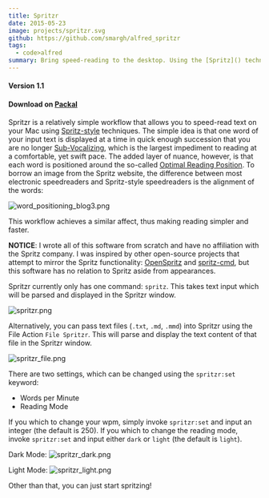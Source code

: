 ```yaml
---
title: Spritzr
date: 2015-05-23
image: projects/spritzr.svg
github: https://github.com/smargh/alfred_spritzr
tags:
  - code>alfred
summary: Bring speed-reading to the desktop. Using the [Spritz]() technique, this workflow allows you to speed-read any text files on your Mac.
---
```

#### Version 1.1

#### Download on [Packal](http://www.packal.org/workflow/spritzr)

Spritzr is a relatively simple workflow that allows you to speed-read text on your Mac using [Spritz-style](http://www.spritzinc.com/the-science/) techniques. The simple idea is that one word of your input text is displayed at a time in quick enough succession that you are no longer [Sub-Vocalizing](http://en.wikipedia.org/wiki/Subvocalization), which is the largest impediment to reading at a comfortable, yet swift pace. The added layer of nuance, however, is that each word is positioned around the so-called [Optimal Reading Position](http://www.spritzinc.com/blog/). To borrow an image from the Spritz website, the difference between most electronic speedreaders and Spritz-style speedreaders is the alignment of the words:

![word_positioning_blog3.png](http://www.spritzinc.com/wp-content/uploads/2014/02/word_positioning_blog3.png)

This workflow achieves a similar affect, thus making reading simpler and faster.

**NOTICE**: I wrote all of this software from scratch and have no affiliation with the Spritz company. I was inspired by other open-source projects that attempt to mirror the Spritz functionality: [OpenSpritz](https://github.com/Miserlou/OpenSpritz) and [spritz-cmd](https://github.com/littleq0903/spritz-cmd), but this software has no relation to Spritz aside from appearances.

Spritzr currently only has one command: `spritz`. This takes text input which will be parsed and displayed in the Spritzr window.

![spritzr.png](https://www.evernote.com/shard/s41/sh/288af1c4-bed2-4dfc-ab5f-391ee6c39b32/606b76b31d8c6fbbb4558f38d505cfe5/deep/0/spritzr.png)

Alternatively, you can pass text files (`.txt`, `.md`, `.mmd`) into Spritzr using the File Action `File Spritzr`. This will parse and display the text content of that file in the Spritzr window.

![spritzr_file.png](https://www.evernote.com/shard/s41/sh/0da5e015-ca7c-461a-bdb4-675b69ae26ea/15682e931bf8c6daf2fcad14f9b200eb/deep/0/spritzr_file.png)

There are two settings, which can be changed using the `spritzr:set` keyword:

+ Words per Minute
+ Reading Mode

If you which to change your wpm, simply invoke `spritzr:set` and input an integer (the default is 250). If you which to change the reading mode, invoke `spritzr:set` and input either `dark` or `light` (the default is `light`).

Dark Mode: ![spritzr_dark.png](https://www.evernote.com/shard/s41/sh/a620b423-7a24-49b8-86e1-6a6088304b0b/5605e456e9e00a944a2d52609b360222/deep/0/spritzr_dark.png)

Light Mode: ![spritzr_light.png](https://www.evernote.com/shard/s41/sh/95a765b1-b622-4a27-911e-5b7d2e6b5a40/f3b77ee67f52cd3afa44dec5656ee4dc/deep/0/spritzr_light.png)

Other than that, you can just start spritzing!
